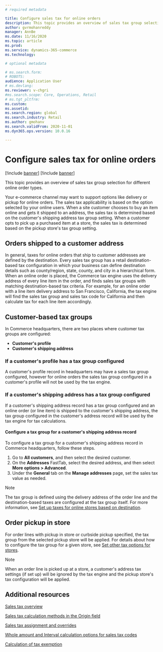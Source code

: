 ```yaml
---
# required metadata

title: Configure sales tax for online orders
description: This topic provides an overview of sales tax group selection for different online order types in Dynamics 365 Commerce.
author: gvrmohanreddy
manager: AnnBe
ms.date: 11/16/2020
ms.topic: article
ms.prod: 
ms.service: dynamics-365-commerce
ms.technology: 

# optional metadata

# ms.search.form: 
# ROBOTS: 
audience: Application User
# ms.devlang: 
ms.reviewer: v-chgri
#ms.search.scope: Core, Operations, Retail
# ms.tgt_pltfrm: 
ms.custom: 
ms.assetid:
ms.search.region: global
ms.search.industry: Retail
ms.author: gmohanv
ms.search.validFrom: 2020-11-01
ms.dyn365.ops.version: 10.0.16

---
```


# Configure sales tax for online orders

[!include [banner](../includes/banner.md)]
[!include [banner](includes/preview-banner.md)]

This topic provides an overview of sales tax group selection for different online order types. 

Your e-commerce channel may want to support options like delivery or pickup for online orders. The sales tax applicability is based on the option selected by your online users. When a site customer chooses to buy an item online and gets it shipped to an address, the sales tax is determined based on the customer's shipping address tax group setting. When a customer opts to pick up a purchased item at a store, the sales tax is determined based on the pickup store's tax group setting. 

## Orders shipped to a customer address 

In general, taxes for online orders that ship to customer addresses are defined by the destination. Every sales tax group has a retail destination-based tax configuration in which your business can define destination details such as county/region, state, county, and city in a hierarchical form. When an online order is placed, the Commerce tax engine uses the delivery address of every line item in the order, and finds sales tax groups with matching destination-based tax criteria. For example, for an online order with a line item delivery address to San Francisco, California, the tax engine will find the sales tax group and sales tax code for California and then calculate tax for each line item accordingly.  

## Customer-based tax groups

In Commerce headquarters, there are two places where customer tax groups are configured:

- **Customer's profile**
- **Customer's shipping address**

### If a customer's profile has a tax group configured

A customer's profile record in headquarters may have a sales tax group configured, however for online orders the sales tax group configured in a customer's profile will not be used by the tax engine. 

### If a customer's shipping address has a tax group configured

If a customer's shipping address record has a tax group configured and an online order (or line item) is shipped to the customer's shipping address, the tax group configured in the customer's address record will be used by the tax engine for tax calculations.

#### Configure a tax group for a customer's shipping address record

To configure a tax group for a customer's shipping address record in Commerce headquarters, follow these steps.

1. Go to **All customers**, and then select the desired customer. 
1. On the **Addresses** FastTab, select the desired address, and then select **More options \> Advanced**. 
1. Under the **General** tab on the **Manage addresses** page, set the sales tax value as needed.

> [!NOTE]
> The tax group is defined using the delivery address of the order line and the destination-based taxes are configured at the tax group itself. For more information, see [Set up taxes for online stores based on destination](https://docs.microsoft.com/dynamicsax-2012/appuser-itpro/set-up-taxes-for-online-stores-based-on-destination).

## Order pickup in store

For order lines with pickup in store or curbside pickup specified, the tax group from the selected pickup store will be applied. For details about how to configure the tax group for a given store, see [Set other tax options for stores](https://docs.microsoft.com/dynamicsax-2012/appuser-itpro/set-other-tax-options-for-stores).

> [!NOTE]
> When an order line is picked up at a store, a customer's address tax settings (if set up) will be ignored by the tax engine and the pickup store's tax configuration will be applied. 

## Additional resources

[Sales tax overview](https://docs.microsoft.com/dynamics365/finance/general-ledger/indirect-taxes-overview?toc=/dynamics365/commerce/toc.json) 

[Sales tax calculation methods in the Origin field](https://docs.microsoft.com/dynamics365/finance/general-ledger/sales-tax-calculation-methods-origin-field?toc=/dynamics365/commerce/toc.json) 

[Sales tax assignment and overrides](https://docs.microsoft.com/dynamics365/supply-chain/procurement/tasks/sales-tax-assignment-overrides?toc=/dynamics365/commerce/toc.json) 

[Whole amount and Interval calculation options for sales tax codes](https://docs.microsoft.com/dynamics365/finance/general-ledger/whole-amount-interval-options-sales-tax-codes?toc=/dynamics365/commerce/toc.json) 

[Calculation of tax exemption](tax-exempt-price-inclusive.md) 

